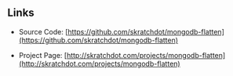 ## Links ##

- Source Code: [https://github.com/skratchdot/mongodb-flatten](https://github.com/skratchdot/mongodb-flatten)

- Project Page: [http://skratchdot.com/projects/mongodb-flatten](http://skratchdot.com/projects/mongodb-flatten)

